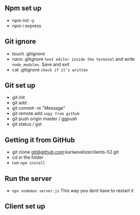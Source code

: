 ## Npm set up ##

- npm init -y
- npm i express

## Git ignore ##

- touch .gitignore
- nano .gitignore `text editor inside the terminal` and write `node_modules`. Save and exit
- cat .gitignore `check if it's written`

## Git set up ##

- git init
- git add .
- git commit -m "Message"
- git remote add `copy from github`
- git push origin master / ggpush
- git status / gst

## Getting it from GitHub ##

- git clone git@github.com:karlaevelize/clients-52.git
- cd in the folder
- run `npm install`

## Run the server ##

- `npx nodemon server.js` This way you dont have to restart it

## Client set up ##


